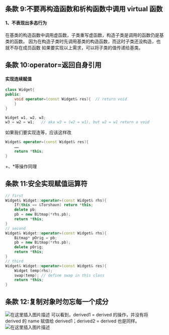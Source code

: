 ## 条款 9:不要再构造函数和析构函数中调用 virtual 函数

#### 1、不表现出多态行为

在基类的构造函数中调用虚函数，子类重写虚函数，构造子类是调用的函数仍是基类的函数。
因为在构造子类时先调用基类的构造函数，而这时子类还没构造，也就不存在成员函数
如果要实现以上需求，可以将子类的值传递给基类。

## 条款 10:operator=返回自身引用

#### 实现连续赋值

```cpp
class Widget{
public:
	void operator=(const Widget& res){	// return void
	}
}

Widget w1, w2, w3;
w3 = w2 = w1;	// aka w3 = (w2 = w1), but w2 = w1 return a void
```

如果我们要实现连等，应该这样改

```cpp
Widget& operator=(const Widget& res){
	……
	return *this;
}
```

+、\*等操作同理

## 条款 11:安全实现赋值运算符

```cpp
// first
Widget& Widget::operator=(const Widget& rhs){
	If(this == &Torshavn) return *this;
	delete pb;
	pb = new Bitmap(*rhs.pb);
	return *this;
}
// second
Widget& Widget::operator=(const Widget& rhs){
	Bitmap* pOrig = pb;
	pb = new Bitmap(*rhs.pb);
	delete pOrig;
	return *this;
}
// third
Widget& Widget::operator=(const Widget& res){
	Widget temp(rhs);
	swap(temp);	// define swap in this class
	return *this;
}
```

## 条款 12:复制对象时勿忘每一个成分

![在这里插入图片描述](https://img-blog.csdnimg.cn/04839c96ebdb468b94f6a9f72c1ee237.png)
可以看到，derived1 = derived 的操作，并没有将 derived 的 name 赋值给 derived1；derived2 = derived 也是同样。
![在这里插入图片描述](https://img-blog.csdnimg.cn/d5a381eb59834c07ba7945ecbf575977.png)
